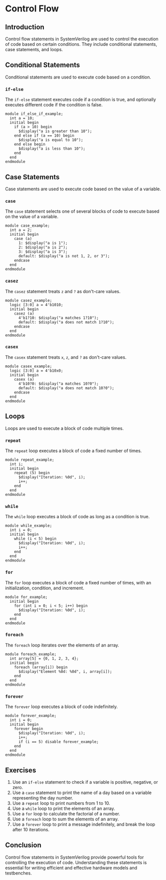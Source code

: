 # Control Flow

## Introduction
Control flow statements in SystemVerilog are used to control the execution of code based on certain conditions. They include conditional statements, case statements, and loops.

## Conditional Statements
Conditional statements are used to execute code based on a condition.

### `if-else`
The `if-else` statement executes code if a condition is true, and optionally executes different code if the condition is false.

```SV
module if_else_if_example;
  int a = 10;
  initial begin
    if (a > 10) begin
      $display("a is greater than 10");
    end else if (a == 10) begin
      $display("a is equal to 10");
    end else begin
      $display("a is less than 10");
    end
  end
endmodule
```

## Case Statements
Case statements are used to execute code based on the value of a variable.

### `case`
The `case` statement selects one of several blocks of code to execute based on the value of a variable.

```SV
module case_example;
  int a = 2;
  initial begin
    case (a)
      1: $display("a is 1");
      2: $display("a is 2");
      3: $display("a is 3");
      default: $display("a is not 1, 2, or 3");
    endcase
  end
endmodule
```

### `casez`
The `casez` statement treats `z` and `?` as don't-care values.

```SV
module casez_example;
  logic [3:0] a = 4'b1010;
  initial begin
    casez (a)
      4'b1?10: $display("a matches 1?10");
      default: $display("a does not match 1?10");
    endcase
  end
endmodule
```

### `casex`
The `casex` statement treats `x`, `z`, and `?` as don't-care values.

```SV
module casex_example;
  logic [3:0] a = 4'b10x0;
  initial begin
    casex (a)
      4'b10?0: $display("a matches 10?0");
      default: $display("a does not match 10?0");
    endcase
  end
endmodule
```

## Loops
Loops are used to execute a block of code multiple times.

### `repeat`
The `repeat` loop executes a block of code a fixed number of times.

```SV
module repeat_example;
  int i;
  initial begin
    repeat (5) begin
      $display("Iteration: %0d", i);
      i++;
    end
  end
endmodule
```

### `while`
The `while` loop executes a block of code as long as a condition is true.

```SV
module while_example;
  int i = 0;
  initial begin
    while (i < 5) begin
      $display("Iteration: %0d", i);
      i++;
    end
  end
endmodule
```

### `for`
The `for` loop executes a block of code a fixed number of times, with an initialization, condition, and increment.

```SV
module for_example;
  initial begin
    for (int i = 0; i < 5; i++) begin
      $display("Iteration: %0d", i);
    end
  end
endmodule
```

### `foreach`
The `foreach` loop iterates over the elements of an array.

```SV
module foreach_example;
  int array[5] = {0, 1, 2, 3, 4};
  initial begin
    foreach (array[i]) begin
      $display("Element %0d: %0d", i, array[i]);
    end
  end
endmodule
```

### `forever`
The `forever` loop executes a block of code indefinitely.

```SV
module forever_example;
  int i = 0;
  initial begin
    forever begin
      $display("Iteration: %0d", i);
      i++;
      if (i == 5) disable forever_example;
    end
  end
endmodule
```

## Exercises
1. Use an `if-else` statement to check if a variable is positive, negative, or zero.
2. Use a `case` statement to print the name of a day based on a variable representing the day number.
3. Use a `repeat` loop to print numbers from 1 to 10.
4. Use a `while` loop to print the elements of an array.
5. Use a `for` loop to calculate the factorial of a number.
6. Use a `foreach` loop to sum the elements of an array.
7. Use a `forever` loop to print a message indefinitely, and break the loop after 10 iterations.

## Conclusion
Control flow statements in SystemVerilog provide powerful tools for controlling the execution of code. Understanding these statements is essential for writing efficient and effective hardware models and testbenches.

